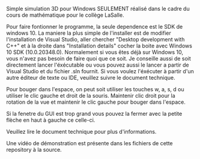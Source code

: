 Simple simulation 3D pour Windows SEULEMENT réalisé dans le cadre du cours de mathématique pour le collège LaSalle.

Pour faire fontionner le programme, la seule dependence est le SDK de windows 10. La maniere la plus simple de l'installer
est de modifier l'installation de Visual Studio, aller chercher "Desktop development with C++" et à la droite dans "Installation details"
cocher la boite avec Windows 10 SDK (10.0.20348.0). Normalement si vous êtes déjà sur Windows 10, vous n'avez pas besoin de faire quoi que ce soit.
Je conseille aussi de soit directement lancer l'éxécutable ou vous pouvez aussi le lancer a partir de Visual Studio et du fichier .sln fournit.
Si vous voulez l'éxécuter à partir d'un autre éditeur de texte ou IDE, veuillez suivre le document technique.

Pour bouger dans l'espace, on peut soit utiliser les touches w, a, s, d ou utiliser le clic gauche et droit de la souris.
Maintenir clic droit pour la rotation de la vue et maintenir le clic gauche pour bouger dans l'espace.

Si la fenetre du GUI est trop grand vous pouvez la fermer avec la petite flèche en haut à gauche ce celle-ci.

Veuillez lire le document technique pour plus d'informations.

Une vidéo de démonstration est présente dans les fichiers de cette repository à la source.